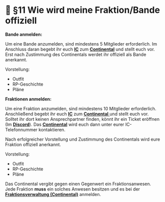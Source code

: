 # 🔫 §11 Wie wird meine Fraktion/Bande offiziell

**Bande anmelden:**

Um eine Bande anzumelden, sind mindestens 5 Mitglieder erforderlich. Im Anschluss daran begebt ihr euch [**IC**](../../was-ist/was-ist-ic-ooc.md) zum [**Continental**](9-continental.md) und stellt euch vor. Erst nach Zustimmung des Continentals werdet ihr offiziell als Bande anerkannt.

Vorstellung:

* Outfit
* RP-Geschichte
* Pläne

**Fraktionen anmelden:**

Um eine Fraktion anzumelden, sind mindestens 10 Mitglieder erforderlich. Anschließend begebt ihr euch [**IC**](../../was-ist/was-ist-ic-ooc.md) zum [**Continental** ](9-continental.md)und stellt euch vor. Solltet ihr dort keinen Ansprechpartner finden, könnt ihr ein Ticket eröffnen (Im [**Discord**](https://discord.gg/grp-fivem)). Das [**Continental**](9-continental.md) wird euch dann unter eurer IC-Telefonnummer kontaktieren.

Nach erfolgreicher Vorstellung und Zustimmung des Continentals wird eure Fraktion offiziell anerkannt.

Vorstellung:

* Outfit
* RP-Geschichte
* Pläne

Das Continental vergibt gegen einen Gegenwert ein Fraktionsanwesen. Jede Fraktion **muss** ein solches Anwesen besitzen und es bei der [**Fraktionsverwaltung (Continental)**](9-continental.md) anmelden.
